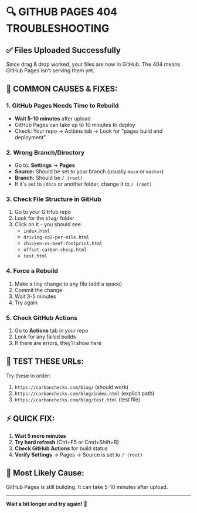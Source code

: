 # 🔍 GITHUB PAGES 404 TROUBLESHOOTING

## **✅ Files Uploaded Successfully**
Since drag & drop worked, your files are now in GitHub. The 404 means GitHub Pages isn't serving them yet.

## **🚨 COMMON CAUSES & FIXES:**

### **1. GitHub Pages Needs Time to Rebuild**
- **Wait 5-10 minutes** after upload
- GitHub Pages can take up to 10 minutes to deploy
- Check: Your repo → Actions tab → Look for "pages build and deployment"

### **2. Wrong Branch/Directory**
- Go to: **Settings** → **Pages**
- **Source:** Should be set to your branch (usually `main` or `master`)
- **Branch:** Should be `/ (root)`
- If it's set to `/docs` or another folder, change it to `/ (root)`

### **3. Check File Structure in GitHub**
1. Go to your GitHub repo
2. Look for the `blog/` folder
3. Click on it - you should see:
   - `index.html`
   - `driving-co2-per-mile.html`
   - `chicken-vs-beef-footprint.html`
   - `offset-carbon-cheap.html`
   - `test.html`

### **4. Force a Rebuild**
1. Make a tiny change to any file (add a space)
2. Commit the change
3. Wait 3-5 minutes
4. Try again

### **5. Check GitHub Actions**
1. Go to **Actions** tab in your repo
2. Look for any failed builds
3. If there are errors, they'll show here

## **🧪 TEST THESE URLs:**

Try these in order:
1. `https://carbonchecks.com/blog/` (should work)
2. `https://carbonchecks.com/blog/index.html` (explicit path)
3. `https://carbonchecks.com/blog/test.html` (test file)

## **⚡ QUICK FIX:**

1. **Wait 5 more minutes**
2. **Try hard refresh** (Ctrl+F5 or Cmd+Shift+R)
3. **Check GitHub Actions** for build status
4. **Verify Settings** → Pages → Source is set to `/ (root)`

## **🎯 Most Likely Cause:**
GitHub Pages is still building. It can take 5-10 minutes after upload.

---
**Wait a bit longer and try again!** 🚀

